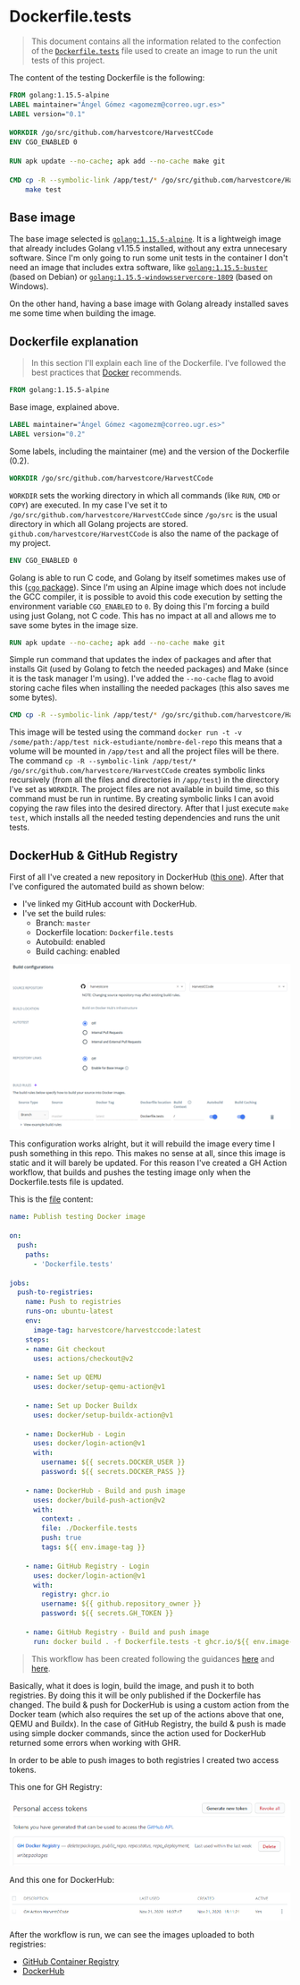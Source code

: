 # Dockerfile.tests

> This document contains all the information related to the confection of the [`Dockerfile.tests`](../Dockerfile.tests) file used to create an image to run the unit tests of this project.

The content of the testing Dockerfile is the following:

```Dockerfile
FROM golang:1.15.5-alpine
LABEL maintainer="Ángel Gómez <agomezm@correo.ugr.es>"
LABEL version="0.1"

WORKDIR /go/src/github.com/harvestcore/HarvestCCode
ENV CGO_ENABLED 0

RUN apk update --no-cache; apk add --no-cache make git

CMD cp -R --symbolic-link /app/test/* /go/src/github.com/harvestcore/HarvestCCode; \
    make test
```

## Base image

The base image selected is [`golang:1.15.5-alpine`](https://github.com/docker-library/golang/blob/071e264f53e89ea75f1a38f6c1c33641685d8560/1.15/alpine3.12/Dockerfile). It is a lightweigh image that already includes Golang v1.15.5 installed, without any extra unnecesary software. Since I'm only going to run some unit tests in the container I don't need an image that includes extra software, like [`golang:1.15.5-buster`](https://github.com/docker-library/golang/blob/071e264f53e89ea75f1a38f6c1c33641685d8560/1.15/buster/Dockerfile) (based on Debian) or [`golang:1.15.5-windowsservercore-1809`](https://github.com/docker-library/golang/blob/071e264f53e89ea75f1a38f6c1c33641685d8560/1.15/windows/windowsservercore-1809/Dockerfile) (based on Windows).

On the other hand, having a base image with Golang already installed saves me some time when building the image.

## Dockerfile explanation

> In this section I'll explain each line of the Dockerfile. I've followed the best practices that [Docker](https://docs.docker.com/develop/develop-images/dockerfile_best-practices/) recommends.

```Dockerfile
FROM golang:1.15.5-alpine
```

Base image, explained above.

```Dockerfile
LABEL maintainer="Ángel Gómez <agomezm@correo.ugr.es>"
LABEL version="0.2"
```

Some labels, including the maintainer (me) and the version of the Dockerfile (0.2).

```Dockerfile
WORKDIR /go/src/github.com/harvestcore/HarvestCCode
```

`WORKDIR` sets the working directory in which all commands (like `RUN`, `CMD` or `COPY`) are executed. In my case I've set it to `/go/src/github.com/harvestcore/HarvestCCode` since `/go/src` is the usual directory in which all Golang projects are stored. `github.com/harvestcore/HarvestCCode` is also the name of the package of my project.

```Dockerfile
ENV CGO_ENABLED 0
```

Golang is able to run C code, and Golang by itself sometimes makes use of this ([`cgo` package](https://golang.org/cmd/cgo/)). Since I'm using an Alpine image which does not include the GCC compiler, it is possible to avoid this code execution by setting the environment variable `CGO_ENABLED` to `0`. By doing this I'm forcing a build using just Golang, not C code. This has no impact at all and allows me to save some bytes in the image size.

```Dockerfile
RUN apk update --no-cache; apk add --no-cache make git
```

Simple run command that updates the index of packages and after that installs Git (used by Golang to fetch the needed packages) and Make (since it is the task manager I'm using). I've added the `--no-cache` flag to avoid storing cache files when installing the needed packages (this also saves me some bytes).

```Dockerfile
CMD cp -R --symbolic-link /app/test/* /go/src/github.com/harvestcore/HarvestCCode; make test
```

This image will be tested using the command `docker run -t -v /some/path:/app/test nick-estudiante/nombre-del-repo` this means that a volume will be mounted in `/app/test` and all the project files will be there. The command `cp -R --symbolic-link /app/test/* /go/src/github.com/harvestcore/HarvestCCode` creates symbolic links recursively (from all the files and directories in `/app/test`) in the directory I've set as `WORKDIR`. The project files are not available in build time, so this command must be run in runtime. By creating symbolic links I can avoid copying the raw files into the desired directory. After that I just execute `make test`, which installs all the needed testing dependencies and runs the unit tests.

## DockerHub & GitHub Registry

First of all I've created a new repository in DockerHub ([this one](https://hub.docker.com/r/harvestcore/harvestccode)). After that I've configured the automated build as shown below:

- I've linked my GitHub account with DockerHub.
- I've set the build rules:
  - Branch: `master`
  - Dockerfile location: `Dockerfile.tests`
  - Autobuild: enabled
  - Build caching: enabled

![DockerHub Build Tests](imgs/dockerhub_build_tests.png)

This configuration works alright, but it will rebuild the image every time I push something in this repo. This makes no sense at all, since this image is static and it will barely be updated. For this reason I've created a GH Action workflow, that builds and pushes the testing image only when the Dockerfile.tests file is updated.

This is the [file](../.github/workflows/publish-testing-image.yml) content:

```yml
name: Publish testing Docker image

on:
  push:
    paths:
      - 'Dockerfile.tests'

jobs:
  push-to-registries:
    name: Push to registries
    runs-on: ubuntu-latest
    env:
      image-tag: harvestcore/harvestccode:latest
    steps:
    - name: Git checkout
      uses: actions/checkout@v2

    - name: Set up QEMU
      uses: docker/setup-qemu-action@v1

    - name: Set up Docker Buildx
      uses: docker/setup-buildx-action@v1

    - name: DockerHub - Login
      uses: docker/login-action@v1
      with:
        username: ${{ secrets.DOCKER_USER }}
        password: ${{ secrets.DOCKER_PASS }}

    - name: DockerHub - Build and push image
      uses: docker/build-push-action@v2
      with:
        context: .
        file: ./Dockerfile.tests
        push: true
        tags: ${{ env.image-tag }}

    - name: GitHub Registry - Login
      uses: docker/login-action@v1
      with:
        registry: ghcr.io
        username: ${{ github.repository_owner }}
        password: ${{ secrets.GH_TOKEN }}

    - name: GitHub Registry - Build and push image
      run: docker build . -f Dockerfile.tests -t ghcr.io/${{ env.image-tag }} && docker push ghcr.io/${{ env.image-tag }}
```

> This workflow has been created following the guidances [here](https://docs.github.com/en/free-pro-team@latest/packages/using-github-packages-with-your-projects-ecosystem/configuring-docker-for-use-with-github-packages) and [here](https://github.com/marketplace/actions/build-and-push-docker-images).

Basically, what it does is login, build the image, and push it to both registries. By doing this it will be only published if the Dockerfile has changed. The build & push for DockerHub is using a custom action from the Docker team (which also requires the set up of the actions above that one, QEMU and Buildx). In the case of GitHub Registry, the build & push is made using simple docker commands, since the action used for DockerHub returned some errors when working with GHR.

In order to be able to push images to both registries I created two access tokens.

This one for GH Registry:

![GHR token](./imgs/ghr-token.png)

And this one for DockerHub:

![DockerHub token](./imgs/dockerhub-token.png)

After the workflow is run, we can see the images uploaded to both registries:

- [GitHub Container Registry](https://github.com/users/harvestcore/packages/container/package/harvestccode)
- [DockerHub](https://hub.docker.com/r/harvestcore/harvestccode)
